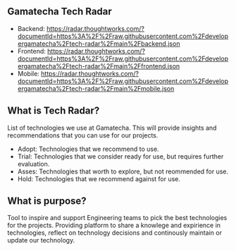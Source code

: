 ## Gamatecha Tech Radar

- Backend: https://radar.thoughtworks.com/?documentId=https%3A%2F%2Fraw.githubusercontent.com%2Fdevelopergamatecha%2Ftech-radar%2Fmain%2Fbackend.json
- Frontend: https://radar.thoughtworks.com/?documentId=https%3A%2F%2Fraw.githubusercontent.com%2Fdevelopergamatecha%2Ftech-radar%2Fmain%2Ffrontend.json
- Mobile: https://radar.thoughtworks.com/?documentId=https%3A%2F%2Fraw.githubusercontent.com%2Fdevelopergamatecha%2Ftech-radar%2Fmain%2Fmobile.json

## What is Tech Radar?

List of technologies we use at Gamatecha. This will provide insights and recommendations that you can use for our projects.

- Adopt: Technologies that we recommend to use.
- Trial: Technologies that we consider ready for use, but requires further evaluation.
- Asses: Technologies that worth to explore, but not reommended for use.
- Hold: Technologies that we recommend against for use.

## What is purpose?

Tool to inspire and support Engineering teams to pick the best technologies for the projects. Providing platform to share a knowlege and expirience in technologies, reflect on technology decisions and continously maintain or update our technology.
